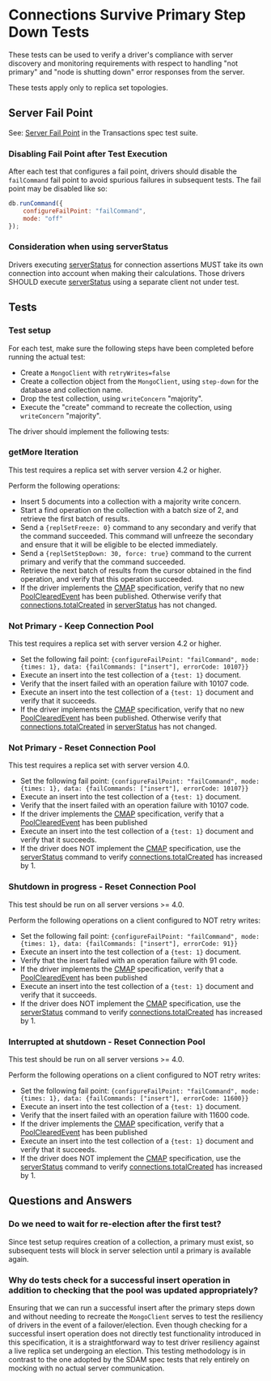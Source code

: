 # Connections Survive Primary Step Down Tests

These tests can be used to verify a driver's compliance with server discovery and monitoring requirements with respect
to handling "not primary" and "node is shutting down" error responses from the server.

These tests apply only to replica set topologies.

## Server Fail Point

See: [Server Fail Point](../../transactions/tests/legacy-test-format.md#server-fail-point) in the Transactions spec test
suite.

### Disabling Fail Point after Test Execution

After each test that configures a fail point, drivers should disable the `failCommand` fail point to avoid spurious
failures in subsequent tests. The fail point may be disabled like so:

```javascript
db.runCommand({
    configureFailPoint: "failCommand",
    mode: "off"
});
```

### Consideration when using serverStatus

Drivers executing [serverStatus](https://www.mongodb.com/docs/manual/reference/command/serverStatus) for connection
assertions MUST take its own connection into account when making their calculations. Those drivers SHOULD execute
[serverStatus](https://www.mongodb.com/docs/manual/reference/command/serverStatus) using a separate client not under
test.

## Tests

### Test setup

For each test, make sure the following steps have been completed before running the actual test:

- Create a `MongoClient` with `retryWrites=false`
- Create a collection object from the `MongoClient`, using `step-down` for the database and collection name.
- Drop the test collection, using `writeConcern` "majority".
- Execute the "create" command to recreate the collection, using `writeConcern` "majority".

The driver should implement the following tests:

### getMore Iteration

This test requires a replica set with server version 4.2 or higher.

Perform the following operations:

- Insert 5 documents into a collection with a majority write concern.
- Start a find operation on the collection with a batch size of 2, and retrieve the first batch of results.
- Send a `{replSetFreeze: 0}` command to any secondary and verify that the command succeeded. This command will unfreeze
    the secondary and ensure that it will be eligible to be elected immediately.
- Send a `{replSetStepDown: 30, force: true}` command to the current primary and verify that the command succeeded.
- Retrieve the next batch of results from the cursor obtained in the find operation, and verify that this operation
    succeeded.
- If the driver implements the [CMAP](../../connection-monitoring-and-pooling/connection-monitoring-and-pooling.md)
    specification, verify that no new
    [PoolClearedEvent](../../connection-monitoring-and-pooling/connection-monitoring-and-pooling.md#events) has been
    published. Otherwise verify that
    [connections.totalCreated](https://www.mongodb.com/docs/manual/reference/command/serverStatus/#serverstatus.connections.totalCreated)
    in [serverStatus](https://www.mongodb.com/docs/manual/reference/command/serverStatus) has not changed.

### Not Primary - Keep Connection Pool

This test requires a replica set with server version 4.2 or higher.

- Set the following fail point:
    `{configureFailPoint: "failCommand", mode: {times: 1}, data: {failCommands: ["insert"], errorCode: 10107}}`
- Execute an insert into the test collection of a `{test: 1}` document.
- Verify that the insert failed with an operation failure with 10107 code.
- Execute an insert into the test collection of a `{test: 1}` document and verify that it succeeds.
- If the driver implements the [CMAP](../../connection-monitoring-and-pooling/connection-monitoring-and-pooling.md)
    specification, verify that no new
    [PoolClearedEvent](../../connection-monitoring-and-pooling/connection-monitoring-and-pooling.md#events) has been
    published. Otherwise verify that
    [connections.totalCreated](https://www.mongodb.com/docs/manual/reference/command/serverStatus/#serverstatus.connections.totalCreated)
    in [serverStatus](https://www.mongodb.com/docs/manual/reference/command/serverStatus) has not changed.

### Not Primary - Reset Connection Pool

This test requires a replica set with server version 4.0.

- Set the following fail point:
    `{configureFailPoint: "failCommand", mode: {times: 1}, data: {failCommands: ["insert"], errorCode: 10107}}`
- Execute an insert into the test collection of a `{test: 1}` document.
- Verify that the insert failed with an operation failure with 10107 code.
- If the driver implements the [CMAP](../../connection-monitoring-and-pooling/connection-monitoring-and-pooling.md)
    specification, verify that a
    [PoolClearedEvent](../../connection-monitoring-and-pooling/connection-monitoring-and-pooling.md#events) has been
    published
- Execute an insert into the test collection of a `{test: 1}` document and verify that it succeeds.
- If the driver does NOT implement the
    [CMAP](../../connection-monitoring-and-pooling/connection-monitoring-and-pooling.md) specification, use the
    [serverStatus](https://www.mongodb.com/docs/manual/reference/command/serverStatus) command to verify
    [connections.totalCreated](https://www.mongodb.com/docs/manual/reference/command/serverStatus/#serverstatus.connections.totalCreated)
    has increased by 1.

### Shutdown in progress - Reset Connection Pool

This test should be run on all server versions >= 4.0.

Perform the following operations on a client configured to NOT retry writes:

- Set the following fail point:
    `{configureFailPoint: "failCommand", mode: {times: 1}, data: {failCommands: ["insert"], errorCode: 91}}`
- Execute an insert into the test collection of a `{test: 1}` document.
- Verify that the insert failed with an operation failure with 91 code.
- If the driver implements the [CMAP](../../connection-monitoring-and-pooling/connection-monitoring-and-pooling.md)
    specification, verify that a
    [PoolClearedEvent](../../connection-monitoring-and-pooling/connection-monitoring-and-pooling.md#events) has been
    published
- Execute an insert into the test collection of a `{test: 1}` document and verify that it succeeds.
- If the driver does NOT implement the
    [CMAP](../../connection-monitoring-and-pooling/connection-monitoring-and-pooling.md) specification, use the
    [serverStatus](https://www.mongodb.com/docs/manual/reference/command/serverStatus) command to verify
    [connections.totalCreated](https://www.mongodb.com/docs/manual/reference/command/serverStatus/#serverstatus.connections.totalCreated)
    has increased by 1.

### Interrupted at shutdown - Reset Connection Pool

This test should be run on all server versions >= 4.0.

Perform the following operations on a client configured to NOT retry writes:

- Set the following fail point:
    `{configureFailPoint: "failCommand", mode: {times: 1}, data: {failCommands: ["insert"], errorCode: 11600}}`
- Execute an insert into the test collection of a `{test: 1}` document.
- Verify that the insert failed with an operation failure with 11600 code.
- If the driver implements the [CMAP](../../connection-monitoring-and-pooling/connection-monitoring-and-pooling.md)
    specification, verify that a
    [PoolClearedEvent](../../connection-monitoring-and-pooling/connection-monitoring-and-pooling.md#events) has been
    published
- Execute an insert into the test collection of a `{test: 1}` document and verify that it succeeds.
- If the driver does NOT implement the
    [CMAP](../../connection-monitoring-and-pooling/connection-monitoring-and-pooling.md) specification, use the
    [serverStatus](https://www.mongodb.com/docs/manual/reference/command/serverStatus) command to verify
    [connections.totalCreated](https://www.mongodb.com/docs/manual/reference/command/serverStatus/#serverstatus.connections.totalCreated)
    has increased by 1.

## Questions and Answers

### Do we need to wait for re-election after the first test?

Since test setup requires creation of a collection, a primary must exist, so subsequent tests will block in server
selection until a primary is available again.

### Why do tests check for a successful insert operation in addition to checking that the pool was updated appropriately?

Ensuring that we can run a successful insert after the primary steps down and without needing to recreate the
`MongoClient` serves to test the resiliency of drivers in the event of a failover/election. Even though checking for a
successful insert operation does not directly test functionality introduced in this specification, it is a
straightforward way to test driver resiliency against a live replica set undergoing an election. This testing
methodology is in contrast to the one adopted by the SDAM spec tests that rely entirely on mocking with no actual server
communication.
